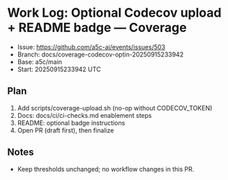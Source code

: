 # Work Log: Optional Codecov upload + README badge — Coverage

- Issue: https://github.com/a5c-ai/events/issues/503
- Branch: docs/coverage-codecov-optin-20250915233942
- Base: a5c/main
- Start: 20250915233942 UTC

## Plan

1. Add scripts/coverage-upload.sh (no-op without CODECOV_TOKEN)
2. Docs: docs/ci/ci-checks.md enablement steps
3. README: optional badge instructions
4. Open PR (draft first), then finalize

## Notes

- Keep thresholds unchanged; no workflow changes in this PR.
